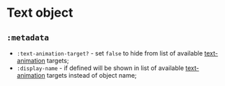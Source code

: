 # Text object

## `:metadata`

- `:text-animation-target?` - set `false` to hide from list of available [text-animation](../actions/text-animation.md) targets;
- `:display-name` - if defined will be shown in list of available [text-animation](../actions/text-animation.md) targets instead of object name;
